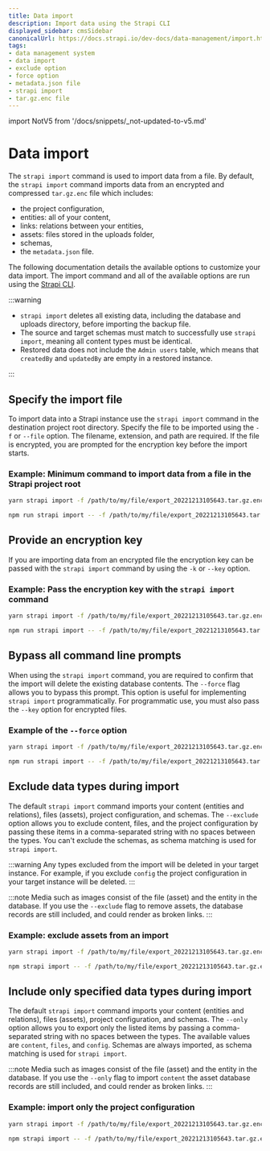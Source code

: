 ```yaml
---
title: Data import 
description: Import data using the Strapi CLI
displayed_sidebar: cmsSidebar
canonicalUrl: https://docs.strapi.io/dev-docs/data-management/import.html
tags:
- data management system
- data import
- exclude option
- force option
- metadata.json file
- strapi import
- tar.gz.enc file 
---
```


import NotV5 from '/docs/snippets/_not-updated-to-v5.md'

# Data import

<NotV5 />

The `strapi import` command is used to import data from a file. By default, the `strapi import` command imports data from an encrypted and compressed `tar.gz.enc` file which includes:

- the project configuration,
- entities: all of your content,
- links: relations between your entities,
- assets: files stored in the uploads folder,
- schemas,
- the `metadata.json` file.

The following documentation details the available options to customize your data import. The import command and all of the available options are run using the [Strapi CLI](/dev-docs/cli#strapi-import).

:::warning

- `strapi import` deletes all existing data, including the database and uploads directory, before importing the backup file.
- The source and target schemas must match to successfully use `strapi import`, meaning all content types must be identical.
- Restored data does not include the `Admin users` table, which means that `createdBy` and `updatedBy` are empty in a restored instance.  

:::

## Specify the import file

To import data into a Strapi instance use the `strapi import` command in the destination project root directory. Specify the file to be imported using the `-f` or `--file` option. The filename, extension, and path are required. If the file is encrypted, you are prompted for the encryption key before the import starts.

### Example: Minimum command to import data from a file in the Strapi project root

<Tabs groupId="yarn-npm">

<TabItem value="yarn" label="yarn">

```bash
yarn strapi import -f /path/to/my/file/export_20221213105643.tar.gz.enc
```

</TabItem>

<TabItem value="npm" label="npm">

```bash
npm run strapi import -- -f /path/to/my/file/export_20221213105643.tar.gz.enc
```

</TabItem>

</Tabs>

## Provide an encryption key

If you are importing data from an encrypted file the encryption key can be passed with the `strapi import` command by using the `-k` or `--key` option.

### Example: Pass the encryption key with the `strapi import` command

<Tabs groupId="yarn-npm">

<TabItem value="yarn" label="yarn">

```bash
yarn strapi import -f /path/to/my/file/export_20221213105643.tar.gz.enc --key my-encryption-key
```

</TabItem>

<TabItem value="npm" label="npm">

```bash
npm run strapi import -- -f /path/to/my/file/export_20221213105643.tar.gz.enc --key my-encryption-key
```

</TabItem>

</Tabs>

## Bypass all command line prompts

When using the `strapi import` command, you are required to confirm that the import will delete the existing database contents. The `--force` flag allows you to bypass this prompt. This option is useful for implementing `strapi import` programmatically. For programmatic use, you must also pass the `--key` option for encrypted files.

### Example of the `--force` option

<Tabs groupId="yarn-npm">

<TabItem value="yarn" label="yarn">

```bash
yarn strapi import -f /path/to/my/file/export_20221213105643.tar.gz.enc --force --key my-encryption-key
```

</TabItem>

<TabItem value="npm" label="npm">

```bash
npm run strapi import -- -f /path/to/my/file/export_20221213105643.tar.gz.enc --force --key my-encryption-key
```

</TabItem>

</Tabs>

## Exclude data types during import

The default `strapi import` command imports your content (entities and relations), files (assets), project configuration, and schemas. The `--exclude` option allows you to exclude content, files, and the project configuration by passing these items in a comma-separated string with no spaces between the types. You can't exclude the schemas, as schema matching is used for `strapi import`.

:::warning
Any types excluded from the import will be deleted in your target instance. For example, if you exclude `config` the project configuration in your target instance will be deleted.
:::

:::note
Media such as images consist of the file (asset) and the entity in the database. If you use the `--exclude` flag to remove assets, the database records are still included, and could render as broken links.
:::

### Example: exclude assets from an import

<Tabs groupId="yarn-npm">

<TabItem value="yarn" label="yarn">

```bash
yarn strapi import -f /path/to/my/file/export_20221213105643.tar.gz.enc --exclude files
```

</TabItem>

<TabItem value="npm" label="npm">

```bash
npm strapi import -- -f /path/to/my/file/export_20221213105643.tar.gz.enc --exclude files
```

</TabItem>

</Tabs>

## Include only specified data types during import

The default `strapi import` command imports your content (entities and relations), files (assets), project configuration, and schemas. The `--only` option allows you to export only the listed items by passing a comma-separated string  with no spaces between the types. The available values are `content`, `files`, and `config`. Schemas are always imported, as schema matching is used for `strapi import`.

:::note
Media such as images consist of the file (asset) and the entity in the database. If you use the `--only` flag to import `content` the asset database records are still included, and could render as broken links.
:::

### Example: import only the project configuration

<Tabs groupId="yarn-npm">

<TabItem value="yarn" label="yarn">

```bash
yarn strapi import -f /path/to/my/file/export_20221213105643.tar.gz.enc --only config
```

</TabItem>

<TabItem value="npm" label="npm">

```bash
npm strapi import -- -f /path/to/my/file/export_20221213105643.tar.gz.enc --only config
```

</TabItem>

</Tabs>

<FeedbackPlaceholder />
